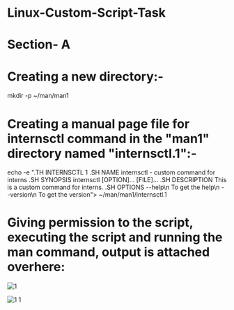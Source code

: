 # Linux-Custom-Script-Task
# Section- A

# Creating a new directory:-

mkdir -p ~/man/man1

# Creating  a manual page file for internsctl command in the "man1" directory named "internsctl.1":-
 
echo -e ".TH INTERNSCTL 1
.SH NAME
internsctl \- custom command for interns
.SH SYNOPSIS
internsctl [OPTION]... [FILE]...
.SH DESCRIPTION
This is a custom command for interns.
.SH OPTIONS
--help\n
To get the help\n
--version\n
To get the version"> ~/man/man1/internsctl.1

# Giving permission to the script, executing the script and running the man command, output is attached overhere:

![1](https://github.com/UtkarshTewari1/Linux-Custom-Script-Task/assets/129510005/6c8b9cf6-d026-45e5-bea5-fbb91bef56f8)

![1 1](https://github.com/UtkarshTewari1/Linux-Custom-Script-Task/assets/129510005/9b40da57-a826-4848-bed4-15c6667ea569)




